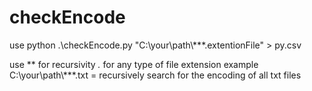 # checkEncode

use python .\checkEncode.py "C:\\your\\path\\**\*.extentionFile" > py.csv

use ** for recursivity
*.* for any type of file extension
example C:\your\\path\\***.txt = recursively search for the encoding of all txt files
